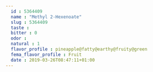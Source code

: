```yaml
---
  id : 5364409
  name : "Methyl 2-Hexenoate"
  slug : 5364409
  taste : 
  bitter : 0
  odor : 
  natural : 1
  flavor_profile : pineapple@fatty@earthy@fruity@green
  fema_flavor_profile : Fruit
  date : 2019-03-26T08:47:11+01:00
---
```



